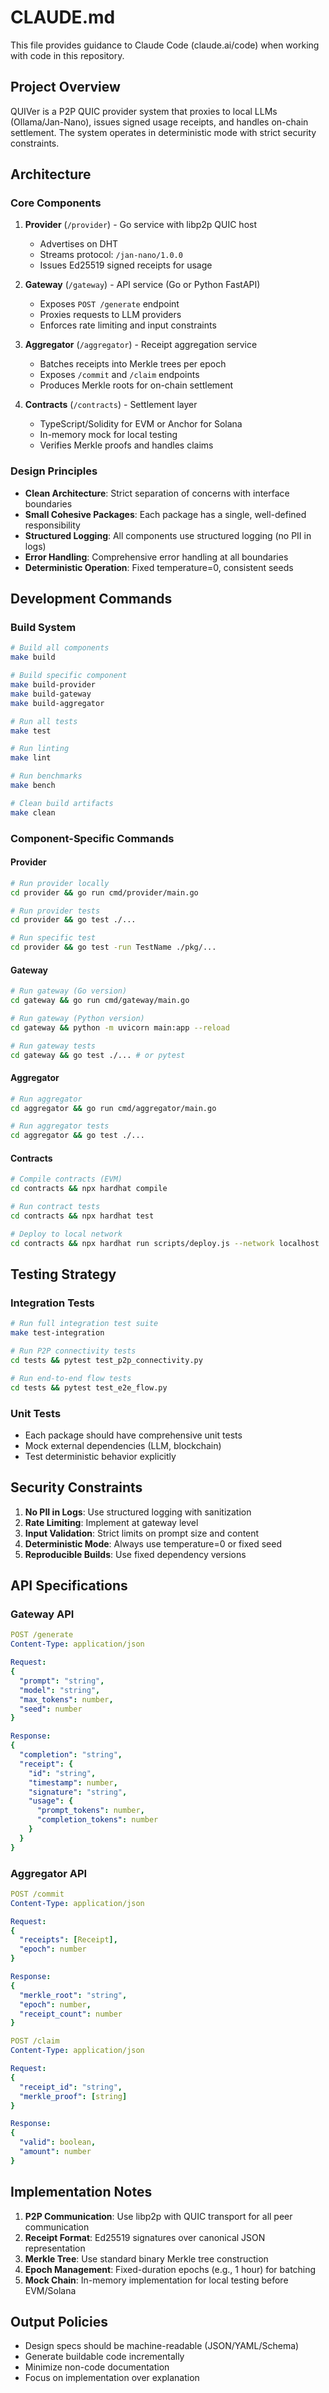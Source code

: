 # CLAUDE.md

This file provides guidance to Claude Code (claude.ai/code) when working with code in this repository.

## Project Overview

QUIVer is a P2P QUIC provider system that proxies to local LLMs (Ollama/Jan-Nano), issues signed usage receipts, and handles on-chain settlement. The system operates in deterministic mode with strict security constraints.

## Architecture

### Core Components

1. **Provider** (`/provider`) - Go service with libp2p QUIC host
   - Advertises on DHT
   - Streams protocol: `/jan-nano/1.0.0`
   - Issues Ed25519 signed receipts for usage

2. **Gateway** (`/gateway`) - API service (Go or Python FastAPI)
   - Exposes `POST /generate` endpoint
   - Proxies requests to LLM providers
   - Enforces rate limiting and input constraints

3. **Aggregator** (`/aggregator`) - Receipt aggregation service
   - Batches receipts into Merkle trees per epoch
   - Exposes `/commit` and `/claim` endpoints
   - Produces Merkle roots for on-chain settlement

4. **Contracts** (`/contracts`) - Settlement layer
   - TypeScript/Solidity for EVM or Anchor for Solana
   - In-memory mock for local testing
   - Verifies Merkle proofs and handles claims

### Design Principles

- **Clean Architecture**: Strict separation of concerns with interface boundaries
- **Small Cohesive Packages**: Each package has a single, well-defined responsibility
- **Structured Logging**: All components use structured logging (no PII in logs)
- **Error Handling**: Comprehensive error handling at all boundaries
- **Deterministic Operation**: Fixed temperature=0, consistent seeds

## Development Commands

### Build System
```bash
# Build all components
make build

# Build specific component
make build-provider
make build-gateway
make build-aggregator

# Run all tests
make test

# Run linting
make lint

# Run benchmarks
make bench

# Clean build artifacts
make clean
```

### Component-Specific Commands

#### Provider
```bash
# Run provider locally
cd provider && go run cmd/provider/main.go

# Run provider tests
cd provider && go test ./...

# Run specific test
cd provider && go test -run TestName ./pkg/...
```

#### Gateway
```bash
# Run gateway (Go version)
cd gateway && go run cmd/gateway/main.go

# Run gateway (Python version)
cd gateway && python -m uvicorn main:app --reload

# Run gateway tests
cd gateway && go test ./... # or pytest
```

#### Aggregator
```bash
# Run aggregator
cd aggregator && go run cmd/aggregator/main.go

# Run aggregator tests
cd aggregator && go test ./...
```

#### Contracts
```bash
# Compile contracts (EVM)
cd contracts && npx hardhat compile

# Run contract tests
cd contracts && npx hardhat test

# Deploy to local network
cd contracts && npx hardhat run scripts/deploy.js --network localhost
```

## Testing Strategy

### Integration Tests
```bash
# Run full integration test suite
make test-integration

# Run P2P connectivity tests
cd tests && pytest test_p2p_connectivity.py

# Run end-to-end flow tests
cd tests && pytest test_e2e_flow.py
```

### Unit Tests
- Each package should have comprehensive unit tests
- Mock external dependencies (LLM, blockchain)
- Test deterministic behavior explicitly

## Security Constraints

1. **No PII in Logs**: Use structured logging with sanitization
2. **Rate Limiting**: Implement at gateway level
3. **Input Validation**: Strict limits on prompt size and content
4. **Deterministic Mode**: Always use temperature=0 or fixed seed
5. **Reproducible Builds**: Use fixed dependency versions

## API Specifications

### Gateway API
```yaml
POST /generate
Content-Type: application/json

Request:
{
  "prompt": "string",
  "model": "string",
  "max_tokens": number,
  "seed": number
}

Response:
{
  "completion": "string",
  "receipt": {
    "id": "string",
    "timestamp": number,
    "signature": "string",
    "usage": {
      "prompt_tokens": number,
      "completion_tokens": number
    }
  }
}
```

### Aggregator API
```yaml
POST /commit
Content-Type: application/json

Request:
{
  "receipts": [Receipt],
  "epoch": number
}

Response:
{
  "merkle_root": "string",
  "epoch": number,
  "receipt_count": number
}

POST /claim
Content-Type: application/json

Request:
{
  "receipt_id": "string",
  "merkle_proof": [string]
}

Response:
{
  "valid": boolean,
  "amount": number
}
```

## Implementation Notes

1. **P2P Communication**: Use libp2p with QUIC transport for all peer communication
2. **Receipt Format**: Ed25519 signatures over canonical JSON representation
3. **Merkle Tree**: Use standard binary Merkle tree construction
4. **Epoch Management**: Fixed-duration epochs (e.g., 1 hour) for batching
5. **Mock Chain**: In-memory implementation for local testing before EVM/Solana

## Output Policies

- Design specs should be machine-readable (JSON/YAML/Schema)
- Generate buildable code incrementally
- Minimize non-code documentation
- Focus on implementation over explanation